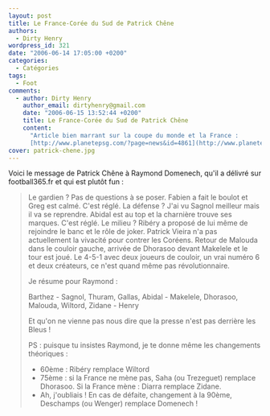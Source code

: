 ```yaml
---
layout: post
title: Le France-Corée du Sud de Patrick Chêne
authors:
  - Dirty Henry
wordpress_id: 321
date: "2006-06-14 17:05:00 +0200"
categories:
  - Catégories
tags:
  - Foot
comments:
  - author: Dirty Henry
    author_email: dirtyhenry@gmail.com
    date: "2006-06-15 13:52:44 +0200"
    title: Le France-Corée du Sud de Patrick Chêne
    content:
      "Article bien marrant sur la coupe du monde et la France :
      [http://www.planetepsg.com/?page=news&id=4861](http://www.planetepsg.com/?page=news&id=4861)"
cover: patrick-chene.jpg
---
```


Voici le message de Patrick Chêne à Raymond Domenech, qu'il a délivré sur
football365.fr et qui est plutôt fun :

> Le gardien ? Pas de questions à se poser. Fabien a fait le boulot et Greg est
> calmé. C'est réglé. La défense ? J'ai vu Sagnol meilleur mais il va se
> reprendre. Abidal est au top et la charnière trouve ses marques. C'est réglé.
> Le milieu ? Ribéry a proposé de lui même de rejoindre le banc et le rôle de
> joker. Patrick Vieira n'a pas actuellement la vivacité pour contrer les
> Coréens. Retour de Malouda dans le couloir gauche, arrivée de Dhorasoo devant
> Makelele et le tour est joué. Le 4-5-1 avec deux joueurs de couloir, un vrai
> numéro 6 et deux créateurs, ce n'est quand même pas révolutionnaire.
>
> Je résume pour Raymond :
>
> Barthez - Sagnol, Thuram, Gallas, Abidal - Makelele, Dhorasoo, Malouda,
> Wiltord, Zidane - Henry
>
> Et qu'on ne vienne pas nous dire que la presse n'est pas derrière les Bleus !
>
> PS : puisque tu insistes Raymond, je te donne même les changements
> théoriques :
>
> - 60ème : Ribéry remplace Wiltord
> - 75ème : si la France ne mène pas, Saha (ou Trezeguet) remplace Dhorasoo. Si
>   la France mène : Diarra remplace Zidane.
> - Ah, j'oubliais ! En cas de défaite, changement à la 90ème, Deschamps (ou
>   Wenger) remplace Domenech !
